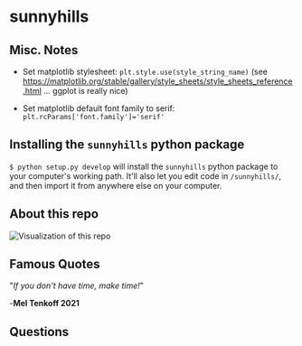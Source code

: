 # sunnyhills

## Misc. Notes

* Set matplotlib stylesheet: ```plt.style.use(style_string_name)``` (see
  https://matplotlib.org/stable/gallery/style_sheets/style_sheets_reference.html
... ggplot is really nice)

* Set matplotlib default font family to serif:
  ```plt.rcParams['font.family']='serif'```

## Installing the `sunnyhills` python package

`$ python setup.py develop` will install the `sunnyhills` python package to
your computer's working path.  It'll also let you edit code in `/sunnyhills/`,
and then import it from anywhere else on your computer.

## About this repo
![Visualization of this repo](./diagram.svg)

## Famous Quotes

"*If you don't have time, make time!*"

-**Mel Tenkoff 2021**

## Questions

